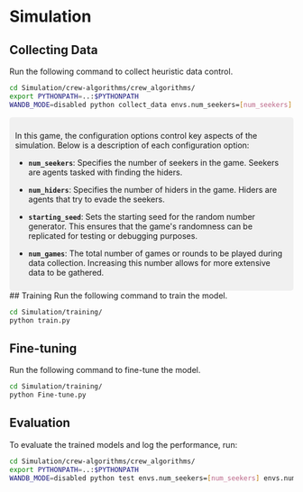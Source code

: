 # Simulation

## Collecting Data

Run the following command to collect heuristic data control.

```bash
cd Simulation/crew-algorithms/crew_algorithms/
export PYTHONPATH=..:$PYTHONPATH
WANDB_MODE=disabled python collect_data envs.num_seekers=[num_seekers] envs.num_hiders=[num_hiders] envs.start_seed=[starting_seed] envs.num_games=[num_games]
```
<div style="background-color:#f0f0f0; padding:10px; border-radius:5px;">

In this game, the configuration options control key aspects of the simulation. Below is a description of each configuration option:

- **`num_seekers`**: Specifies the number of seekers in the game. Seekers are agents tasked with finding the hiders.

- **`num_hiders`**: Specifies the number of hiders in the game. Hiders are agents that try to evade the seekers.

- **`starting_seed`**: Sets the starting seed for the random number generator. This ensures that the game's randomness can be replicated for testing or debugging purposes.

- **`num_games`**: The total number of games or rounds to be played during data collection. Increasing this number allows for more extensive data to be gathered.

</div>
## Training 
Run the following command to train the model.

```bash
cd Simulation/training/
python train.py
```
## Fine-tuning
Run the following command to fine-tune the model.

```bash
cd Simulation/training/
python Fine-tune.py
```

## Evaluation

To evaluate the trained models and log the performance, run:

```bash
cd Simulation/crew-algorithms/crew_algorithms/
export PYTHONPATH=..:$PYTHONPATH
WANDB_MODE=disabled python test envs.num_seekers=[num_seekers] envs.num_hiders=[num_hiders] envs.start_seed=[starting_seed] envs.num_games=[num_games]
```
